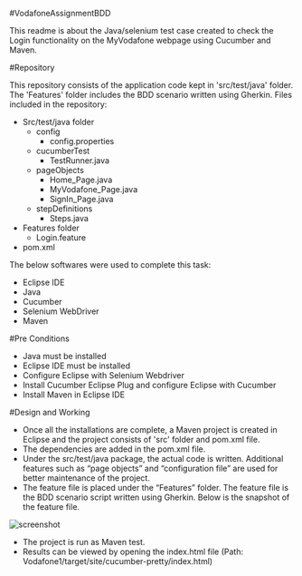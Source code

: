 #VodafoneAssignmentBDD 

This readme is about the Java/selenium test case created to check the Login functionality on the MyVodafone webpage using Cucumber and Maven.

#Repository

This repository consists of the application code kept in 'src/test/java' folder. The 'Features' folder includes the BDD scenario written using Gherkin.
Files included in the repository:
- Src/test/java folder
    - config
        * config.properties
    -	cucumberTest
        * TestRunner.java
    -	pageObjects
        * Home_Page.java
        * MyVodafone_Page.java
        * SignIn_Page.java
    -	stepDefinitions
        * Steps.java
- Features folder
    - Login.feature
- pom.xml

The below softwares were used to complete this task:
- Eclipse IDE
- Java
- Cucumber
- Selenium WebDriver
- Maven

#Pre Conditions

- Java must be installed
- Eclipse IDE must be installed
- Configure Eclipse with Selenium Webdriver
- Install Cucumber Eclipse Plug and configure Eclipse with Cucumber
- Install Maven in Eclipse IDE

#Design and Working

- Once all the installations are complete, a Maven project is created in Eclipse and the project consists of 'src' folder and pom.xml file.
- The dependencies are added in the pom.xml file.
- Under the src/test/java package, the actual code is written. Additional features such as “page objects” and “configuration file” are used for better maintenance of the project.
- The feature file is placed under the “Features” folder. The feature file is the BDD scenario script written using Gherkin. Below is the snapshot of the feature file.

![screenshot](https://cloud.githubusercontent.com/assets/20948190/19837728/afbf9130-9f24-11e6-92a6-a5bf4ad8d04d.jpg)

- The project is run as Maven test.
- Results can be viewed by opening the index.html file (Path: Vodafone1/target/site/cucumber-pretty/index.html)
